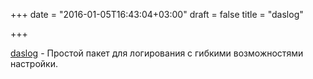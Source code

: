 +++
date = "2016-01-05T16:43:04+03:00"
draft = false
title = "daslog"

+++

<p><a href="https://github.com/iu0v1/daslog">daslog</a>&nbsp;- Простой пакет для логирования с гибкими возможностями настройки.</p>

